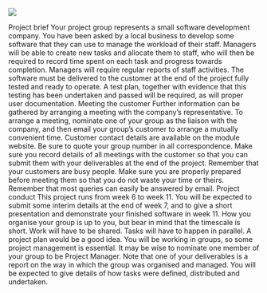 [![](http://img.youtube.com/vi/tfe8bSA8Df8/0.jpg)](http://www.youtube.com/watch?v=tfe8bSA8Df8 "Group Project")

Project brief
Your project group represents a small software development company. You have
been asked by a local business to develop some software that they can use to
manage the workload of their staff. Managers will be able to create new tasks and
allocate them to staff, who will then be required to record time spent on each task and
progress towards completion. Managers will require regular reports of staff activities.
The software must be delivered to the customer at the end of the project fully tested
and ready to operate. A test plan, together with evidence that this testing has been
undertaken and passed will be required, as will proper user documentation.
Meeting the customer
Further information can be gathered by arranging a meeting with the company’s
representative. To arrange a meeting, nominate one of your group as the liaison with
the company, and then email your group’s customer to arrange a mutually convenient
time. Customer contact details are available on the module website. Be sure to quote
your group number in all correspondence. Make sure you record details of all
meetings with the customer so that you can submit them with your deliverables at the
end of the project.
Remember that your customers are busy people. Make sure you are properly
prepared before meeting them so that you do not waste your time or theirs.
Remember that most queries can easily be answered by email.
Project conduct
This project runs from week 6 to week 11. You will be expected to submit some
interim details at the end of week 7, and to give a short presentation and demonstrate
your finished software in week 11.
How you organise your group is up to you, but bear in mind that the timescale is short.
Work will have to be shared. Tasks will have to happen in parallel. A project plan
would be a good idea. You will be working in groups, so some project management is
essential. It may be wise to nominate one member of your group to be Project
Manager. Note that one of your deliverables is a report on the way in which the group
was organised and managed. You will be expected to give details of how tasks were
defined, distributed and undertaken.
